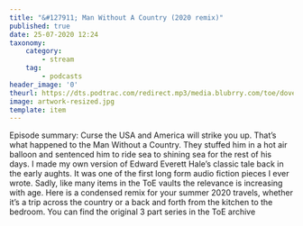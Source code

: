 ```yaml
---
title: "&#127911; Man Without A Country (2020 remix)"
published: true
date: 25-07-2020 12:24
taxonomy:
    category:
        - stream
    tag:
        - podcasts
header_image: '0'
theurl: https://dts.podtrac.com/redirect.mp3/media.blubrry.com/toe/dovetail.prxu.org/toe/33e9c537-b287-4504-b4e8-9980f1ad7154/Episode_151_manwocountry2020.mp3
image: artwork-resized.jpg
template: item
--- 
```

Episode summary: Curse the USA and America will strike you up. That’s what happened to the Man Without a Country. They stuffed him in a hot air balloon and sentenced him to ride sea to shining sea for the rest of his days. I made my own version of Edward Everett Hale’s classic tale back in the early aughts. It was one of the first long form audio fiction pieces I ever wrote. Sadly, like many items in the ToE vaults the relevance is increasing with age. Here is a condensed remix for your summer 2020 travels, whether it’s a trip across the country or a back and forth from the kitchen to the bedroom. You can find the original 3 part series in the ToE archive
